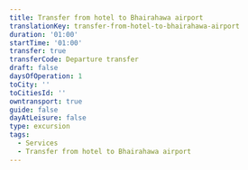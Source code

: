 ```yaml
---
title: Transfer from hotel to Bhairahawa airport
translationKey: transfer-from-hotel-to-bhairahawa-airport
duration: '01:00'
startTime: '01:00'
transfer: true
transferCode: Departure transfer
draft: false
daysOfOperation: 1
toCity: ''
toCitiesId: ''
owntransport: true
guide: false
dayAtLeisure: false
type: excursion
tags:
  - Services
  - Transfer from hotel to Bhairahawa airport
---
```

